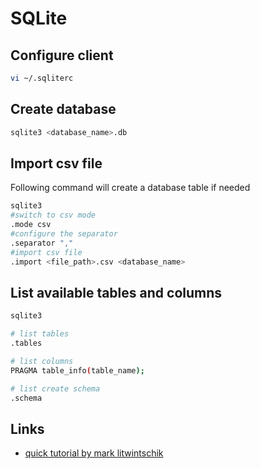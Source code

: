 # SQLite

## Configure client

```bash
vi ~/.sqliterc
```

## Create database

```bash
sqlite3 <database_name>.db
```

## Import csv file

Following command will create a database table if needed

```bash
sqlite3
#switch to csv mode
.mode csv
#configure the separator
.separator ","
#import csv file
.import <file_path>.csv <database_name>
```

## List available tables and columns

```bash
sqlite3

# list tables
.tables

# list columns
PRAGMA table_info(table_name);

# list create schema
.schema
```

## Links

* [quick tutorial by mark litwintschik](http://tech.marksblogg.com/sqlite3-tutorial-and-guide.html)
